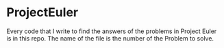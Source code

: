# ProjectEuler
Every code that I write to find the answers of the problems in Project Euler is in this repo. The name of the file is the number of the Problem to solve.
